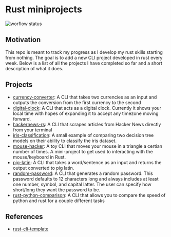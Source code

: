 # Rust miniprojects

![worflow status](https://github.com/brycewhit13/rust-miniprojects/actions/workflows/rust.yml/badge.svg)

## Motivation

This repo is meant to track my progress as I develop my rust skills starting from nothing. The goal is to add a new CLI project developed in rust every week. Below is a list of all the projects I have completed so far and a short description of what it does.

## Projects

- [currency-converter](https://github.com/brycewhit13/rust-miniprojects/tree/main/currency-converter): A CLI that takes two currencies as an input and outputs the conversion from the first currency to the second
- [digital-clock](https://github.com/brycewhit13/rust-miniprojects/tree/main/digital-clock): A CLI that acts as a digital clock. Currently it shows your local time with hopes of expanding it to accept any timezone moving forward.
- [hackernews-rs](https://github.com/brycewhit13/rust-miniprojects/tree/main/hackernews-rs): A CLI that scrapes articles from Hacker News directly from your terminal
- [iris-classification](https://github.com/brycewhit13/rust-miniprojects/tree/main/iris-classification): A small example of comparing two decision tree models on their ability to classify the iris dataset.
- [mouse-hacker](https://github.com/brycewhit13/rust-miniprojects/tree/main/mouse-hacker): A toy CLI that moves your mouse in a triangle a certian number of times. A mini-project to get used to interacting with the mouse/keyboard in Rust.
- [pig-latin](https://github.com/brycewhit13/rust-miniprojects/tree/main/pig-latin): A CLI that takes a word/sentence as an input and returns the output converted to pig latin.
- [random-password](https://github.com/brycewhit13/rust-miniprojects/tree/main/random-password): A CLI that generates a random password. This password defaults to 12 characters long and always includes at least one number, symbol, and capital latter. The user can specify how short/long they want the password to be.
- [rust-python-comparison](https://github.com/brycewhit13/rust-miniprojects/tree/main/rust-python-comparison): A CLI that allows you to compare the speed of python and rust for a couple different tasks

## References

- [rust-cli-template](https://github.com/kbknapp/rust-cli-template)
